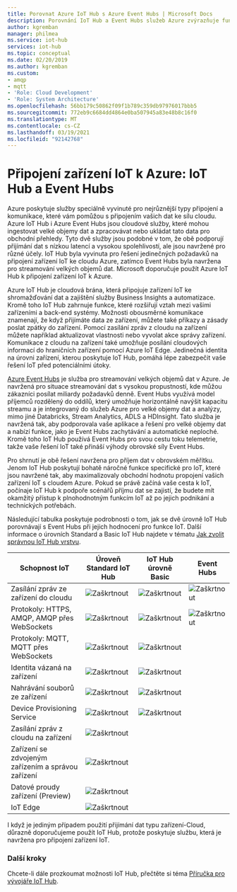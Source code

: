```yaml
---
title: Porovnat Azure IoT Hub s Azure Event Hubs | Microsoft Docs
description: Porovnání IoT Hub a Event Hubs služeb Azure zvýrazňuje funkční rozdíly a případy použití. Porovnání zahrnuje podporované protokoly, správu zařízení, monitorování a nahrávání souborů.
author: kgremban
manager: philmea
ms.service: iot-hub
services: iot-hub
ms.topic: conceptual
ms.date: 02/20/2019
ms.author: kgremban
ms.custom:
- amqp
- mqtt
- 'Role: Cloud Development'
- 'Role: System Architecture'
ms.openlocfilehash: 56bb179c50862f09f1b789c359db97976017bbb5
ms.sourcegitcommit: 772eb9c6684dd4864e0ba507945a83e48b8c16f0
ms.translationtype: MT
ms.contentlocale: cs-CZ
ms.lasthandoff: 03/19/2021
ms.locfileid: "92142768"
---
```

# <a name="connecting-iot-devices-to-azure-iot-hub-and-event-hubs"></a>Připojení zařízení IoT k Azure: IoT Hub a Event Hubs

Azure poskytuje služby speciálně vyvinuté pro nejrůznější typy připojení a komunikace, které vám pomůžou s připojením vašich dat ke sílu cloudu. Azure IoT Hub i Azure Event Hubs jsou cloudové služby, které mohou ingestovat velké objemy dat a zpracovávat nebo ukládat tato data pro obchodní přehledy. Tyto dvě služby jsou podobné v tom, že obě podporují přijímání dat s nízkou latencí a vysokou spolehlivostí, ale jsou navržené pro různé účely. IoT Hub byla vyvinuta pro řešení jedinečných požadavků na připojení zařízení IoT ke cloudu Azure, zatímco Event Hubs byla navržena pro streamování velkých objemů dat. Microsoft doporučuje použít Azure IoT Hub k připojení zařízení IoT k Azure.

Azure IoT Hub je cloudová brána, která připojuje zařízení IoT ke shromažďování dat a zajištění služby Business Insights a automatizace. Kromě toho IoT Hub zahrnuje funkce, které rozšiřují vztah mezi vašimi zařízeními a back-end systémy. Možnosti obousměrné komunikace znamenají, že když přijímáte data ze zařízení, můžete také příkazy a zásady poslat zpátky do zařízení. Pomocí zasílání zpráv z cloudu na zařízení můžete například aktualizovat vlastnosti nebo vyvolat akce správy zařízení. Komunikace z cloudu na zařízení také umožňuje posílání cloudových informací do hraničních zařízení pomocí Azure IoT Edge. Jedinečná identita na úrovni zařízení, kterou poskytuje IoT Hub, pomáhá lépe zabezpečit vaše řešení IoT před potenciálními útoky. 

[Azure Event Hubs](../event-hubs/event-hubs-about.md) je služba pro streamování velkých objemů dat v Azure. Je navržená pro situace streamování dat s vysokou propustností, kde můžou zákazníci posílat miliardy požadavků denně. Event Hubs využívá model příjemců rozdělený do oddílů, který umožňuje horizontálně navýšit kapacitu streamu a je integrovaný do služeb Azure pro velké objemy dat a analýzy, mimo jiné Databricks, Stream Analytics, ADLS a HDInsight. Tato služba je navržená tak, aby podporovala vaše aplikace a řešení pro velké objemy dat a nabízí funkce, jako je Event Hubs zachytávání a automatické neploché. Kromě toho IoT Hub používá Event Hubs pro svou cestu toku telemetrie, takže vaše řešení IoT také přináší výhody obrovské síly Event Hubs.

Pro shrnutí je obě řešení navržena pro příjem dat v obrovském měřítku. Jenom IoT Hub poskytují bohatě náročné funkce specifické pro IoT, které jsou navržené tak, aby maximalizovaly obchodní hodnotu propojení vašich zařízení IoT s cloudem Azure.  Pokud se právě začíná vaše cesta k IoT, počínaje IoT Hub k podpoře scénářů příjmu dat se zajistí, že budete mít okamžitý přístup k plnohodnotným funkcím IoT až po jejich podnikání a technických potřebách.

Následující tabulka poskytuje podrobnosti o tom, jak se dvě úrovně IoT Hub porovnávají s Event Hubs při jejich hodnocení pro funkce IoT. Další informace o úrovních Standard a Basic IoT Hub najdete v tématu [Jak zvolit správnou IoT Hub vrstvu](iot-hub-scaling.md).

| Schopnost IoT | Úroveň Standard IoT Hub | IoT Hub úrovně Basic | Event Hubs |
| --- | --- | --- | --- |
| Zasílání zpráv ze zařízení do cloudu | ![Zaškrtnout][checkmark] | ![Zaškrtnout][checkmark] | ![Zaškrtnout][checkmark] |
| Protokoly: HTTPS, AMQP, AMQP přes WebSockets | ![Zaškrtnout][checkmark] | ![Zaškrtnout][checkmark] | ![Zaškrtnout][checkmark] |
| Protokoly: MQTT, MQTT přes WebSockets | ![Zaškrtnout][checkmark] | ![Zaškrtnout][checkmark] |  |
| Identita vázaná na zařízení | ![Zaškrtnout][checkmark] | ![Zaškrtnout][checkmark] |  |
| Nahrávání souborů ze zařízení | ![Zaškrtnout][checkmark] | ![Zaškrtnout][checkmark] |  |
| Device Provisioning Service | ![Zaškrtnout][checkmark] | ![Zaškrtnout][checkmark] |  |
| Zasílání zpráv z cloudu na zařízení | ![Zaškrtnout][checkmark] |  |  |
| Zařízení se zdvojeným zařízením a správou zařízení | ![Zaškrtnout][checkmark] |  |  |
| Datové proudy zařízení (Preview) | ![Zaškrtnout][checkmark] |  |  |
| IoT Edge | ![Zaškrtnout][checkmark] |  |  |

I když je jediným případem použití přijímání dat typu zařízení-Cloud, důrazně doporučujeme použít IoT Hub, protože poskytuje službu, která je navržena pro připojení zařízení IoT. 

### <a name="next-steps"></a>Další kroky

Chcete-li dále prozkoumat možnosti IoT Hub, přečtěte si téma [Příručka pro vývojáře IoT Hub](iot-hub-devguide.md).

<!-- This one reference link is used over and over. --robinsh -->
[checkmark]: ./media/iot-hub-compare-event-hubs/ic195031.png